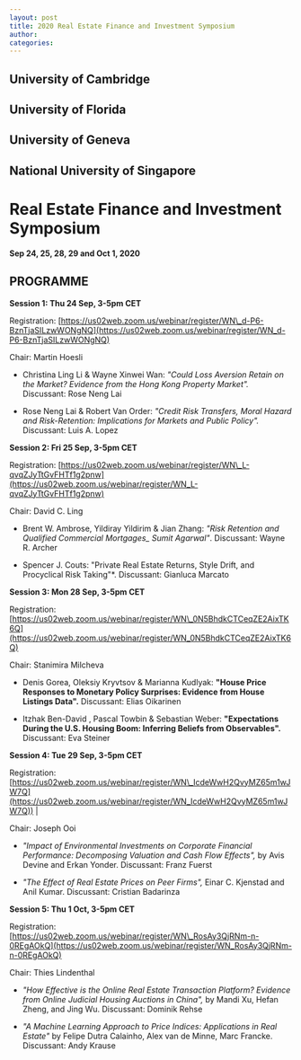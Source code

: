 ```yaml
---
layout: post
title: 2020 Real Estate Finance and Investment Symposium
author:
categories:
---
```




## University of Cambridge
 
## University of Florida

## University of Geneva

## National University of Singapore


# Real Estate Finance and Investment Symposium


**Sep 24, 25, 28, 29 and Oct 1, 2020**



## PROGRAMME

**Session 1: Thu 24 Sep, 3-5pm CET**

Registration: [https://us02web.zoom.us/webinar/register/WN\_d-P6-BznTjaSILzwWONgNQ](https://us02web.zoom.us/webinar/register/WN_d-P6-BznTjaSILzwWONgNQ)

Chair: Martin Hoesli

- Christina Ling Li & Wayne Xinwei Wan: *"Could Loss Aversion Retain on the Market? Evidence from the Hong Kong Property Market".* Discussant: Rose Neng Lai
 
- Rose Neng Lai & Robert Van Order: *"Credit Risk Transfers, Moral Hazard and Risk-Retention: Implications for Markets and Public Policy".* Discussant: Luis A. Lopez 



**Session 2: Fri 25 Sep, 3-5pm CET**

Registration: [https://us02web.zoom.us/webinar/register/WN\_L-qvqZJyTtGvFHTf1g2pnw](https://us02web.zoom.us/webinar/register/WN_L-qvqZJyTtGvFHTf1g2pnw)

Chair: David C. Ling

- Brent W. Ambrose, Yildiray Yildirim & Jian Zhang: *"Risk Retention and Qualified Commercial Mortgages_ Sumit Agarwal"*. Discussant: Wayne R. Archer

- Spencer J. Couts: "Private Real Estate Returns, Style Drift, and Procyclical Risk Taking"*. Discussant: Gianluca Marcato


**Session 3: Mon 28 Sep, 3-5pm CET**

Registration: [https://us02web.zoom.us/webinar/register/WN\_0N5BhdkCTCeqZE2AixTK6Q](https://us02web.zoom.us/webinar/register/WN_0N5BhdkCTCeqZE2AixTK6Q)

Chair: Stanimira Milcheva
 
- Denis Gorea, Oleksiy Kryvtsov & Marianna Kudlyak: **"House Price Responses to Monetary Policy Surprises: Evidence from House Listings Data".** Discussant: Elias Oikarinen

- Itzhak Ben-David , Pascal Towbin & Sebastian Weber: **"Expectations During the U.S. Housing Boom: Inferring Beliefs from Observables".** Discussant: Eva Steiner

**Session 4: Tue 29 Sep, 3-5pm CET**

Registration: [https://us02web.zoom.us/webinar/register/WN\_IcdeWwH2QvyMZ65m1wJW7Q](https://us02web.zoom.us/webinar/register/WN_IcdeWwH2QvyMZ65m1wJW7Q)) |

Chair: Joseph Ooi

- _"Impact of Environmental Investments on Corporate Financial Performance: Decomposing Valuation and Cash Flow Effects",_ by Avis Devine and Erkan Yonder. Discussant: Franz Fuerst

- _"The Effect of Real Estate Prices on Peer Firms",_ Einar C. Kjenstad and Anil Kumar. Discussant: Cristian Badarinza


**Session 5: Thu 1 Oct, 3-5pm CET**

Registration: [https://us02web.zoom.us/webinar/register/WN\_RosAy3QjRNm-n-0REgAOkQ](https://us02web.zoom.us/webinar/register/WN_RosAy3QjRNm-n-0REgAOkQ)

Chair: Thies Lindenthal

- _"How Effective is the Online Real Estate Transaction Platform? Evidence from Online Judicial Housing Auctions in China",_ by Mandi Xu, Hefan Zheng, and Jing Wu. Discussant: Dominik Rehse

- _"A Machine Learning Approach to Price Indices: Applications in Real Estate"_ by Felipe Dutra Calainho, Alex van de Minne, Marc Francke. Discussant: Andy Krause 

